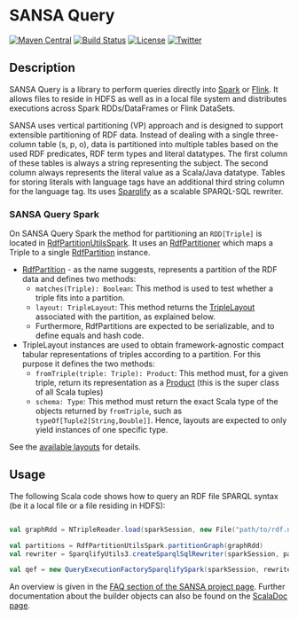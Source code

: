 # SANSA Query
[![Maven Central](https://maven-badges.herokuapp.com/maven-central/net.sansa-stack/sansa-query-parent_2.11/badge.svg)](https://maven-badges.herokuapp.com/maven-central/net.sansa-stack/sansa-query-parent_2.11)
[![Build Status](https://ci.aksw.org/jenkins/job/SANSA-Query/job/develop/badge/icon)](https://ci.aksw.org/jenkins/job/SANSA-Query/job/develop/)
[![License](https://img.shields.io/badge/License-Apache%202.0-blue.svg)](https://opensource.org/licenses/Apache-2.0)
[![Twitter](https://img.shields.io/twitter/follow/SANSA_Stack.svg?style=social)](https://twitter.com/SANSA_Stack)

## Description
SANSA Query is a library to perform queries directly into [Spark](https://spark.apache.org) or [Flink](https://flink.apache.org). It allows files to reside in HDFS as well as in a local file system and distributes executions across Spark RDDs/DataFrames or Flink DataSets.

SANSA uses vertical partitioning (VP) approach and is designed to support extensible partitioning of RDF data. Instead of dealing with a single three-column table (s, p, o), data is partitioned into multiple tables based on the used RDF predicates, RDF term types and literal datatypes. The first column of these tables is always a string representing the subject. The second column always represents the literal value as a Scala/Java datatype. Tables for storing literals with language tags have an additional third string column for the language tag. Its uses [Sparqlify](https://github.com/AKSW/Sparqlify) as a scalable SPARQL-SQL rewriter.

### SANSA Query Spark
On SANSA Query Spark the method for partitioning an `RDD[Triple]` is located in [RdfPartitionUtilsSpark](https://github.com/SANSA-Stack/SANSA-RDF/blob/develop/sansa-rdf-spark-parent/sansa-rdf-spark-core/src/main/scala/net/sansa_stack/rdf/spark/partition/core/RdfPartitionUtilsSpark.scala). It uses an [RdfPartitioner](https://github.com/SANSA-Stack/SANSA-RDF/blob/develop/sansa-rdf-partition-parent/sansa-rdf-partition-core/src/main/scala/net/sansa_stack/rdf/partition/core/RdfPartitioner.scala) which maps a Triple to a single [RdfPartition](https://github.com/SANSA-Stack/SANSA-RDF/blob/develop/sansa-rdf-partition-parent/sansa-rdf-partition-core/src/main/scala/net/sansa_stack/rdf/partition/core/RdfPartition.scala) instance.

* [RdfPartition](https://github.com/SANSA-Stack/SANSA-RDF/blob/develop/sansa-rdf-partition-parent/sansa-rdf-partition-core/src/main/scala/net/sansa_stack/rdf/partition/core/RdfPartition.scala) - as the name suggests, represents a partition of the RDF data and defines two methods:
  * `matches(Triple): Boolean`: This method is used to test whether a triple fits into a partition.
  * `layout: TripleLayout`: This method returns the [TripleLayout](https://github.com/SANSA-Stack/SANSA-RDF/blob/develop/sansa-rdf-partition-parent/sansa-rdf-partition-core/src/main/scala/net/sansa_stack/rdf/partition/layout/TripleLayout.scala) associated with the partition, as explained below.
  * Furthermore, RdfPartitions are expected to be serializable, and to define equals and hash code.
* TripleLayout instances are used to obtain framework-agnostic compact tabular representations of triples according to a partition. For this purpose it defines the two methods:
  * `fromTriple(triple: Triple): Product`: This method must, for a given triple, return its representation as a [Product](https://www.scala-lang.org/files/archive/api/2.11.8/index.html#scala.Product) (this is the super class of all Scala tuples)
  * `schema: Type`: This method must return the exact Scala type of the objects returned by `fromTriple`, such as `typeOf[Tuple2[String,Double]]`. Hence, layouts are expected to only yield instances of one specific type.

See the [available layouts](https://github.com/SANSA-Stack/SANSA-RDF/tree/develop/sansa-rdf-partition-parent/sansa-rdf-partition-core/src/main/scala/net/sansa_stack/rdf/partition/layout) for details.

## Usage

The following Scala code shows how to query an RDF file SPARQL syntax (be it a local file or a file residing in HDFS):
```scala

val graphRdd = NTripleReader.load(sparkSession, new File("path/to/rdf.nt"))

val partitions = RdfPartitionUtilsSpark.partitionGraph(graphRdd)
val rewriter = SparqlifyUtils3.createSparqlSqlRewriter(sparkSession, partitions)

val qef = new QueryExecutionFactorySparqlifySpark(sparkSession, rewriter)
```
An overview is given in the [FAQ section of the SANSA project page](http://sansa-stack.net/faq/#sparql-queries). Further documentation about the builder objects can also be found on the [ScalaDoc page](http://sansa-stack.net/scaladocs/).

